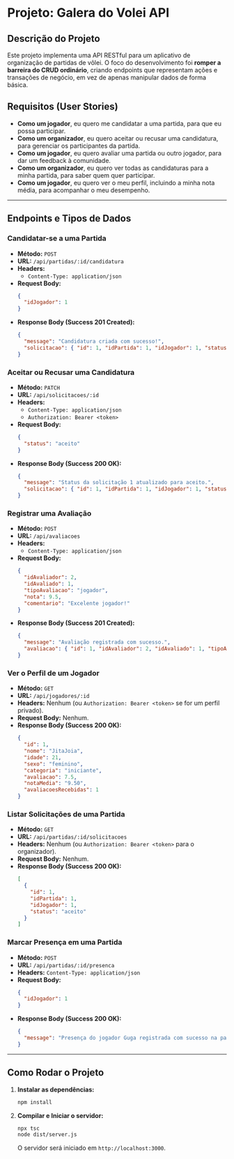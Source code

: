 # Projeto: Galera do Volei API

## Descrição do Projeto
Este projeto implementa uma API RESTful para um aplicativo de organização de partidas de vôlei. O foco do desenvolvimento foi **romper a barreira do CRUD ordinário**, criando endpoints que representam ações e transações de negócio, em vez de apenas manipular dados de forma básica.

## Requisitos (User Stories)
* **Como um jogador**, eu quero me candidatar a uma partida, para que eu possa participar.
* **Como um organizador**, eu quero aceitar ou recusar uma candidatura, para gerenciar os participantes da partida.
* **Como um jogador**, eu quero avaliar uma partida ou outro jogador, para dar um feedback à comunidade.
* **Como um organizador**, eu quero ver todas as candidaturas para a minha partida, para saber quem quer participar.
* **Como um jogador**, eu quero ver o meu perfil, incluindo a minha nota média, para acompanhar o meu desempenho.

---

## Endpoints e Tipos de Dados

### **Candidatar-se a uma Partida**
* **Método:** `POST`
* **URL:** `/api/partidas/:id/candidatura`
* **Headers:**
    * `Content-Type: application/json`
* **Request Body:**
    ```json
    {
      "idJogador": 1
    }
    ```
* **Response Body (Success 201 Created):**
    ```json
    {
      "message": "Candidatura criada com sucesso!",
      "solicitacao": { "id": 1, "idPartida": 1, "idJogador": 1, "status": "pendente" }
    }
    ```

### **Aceitar ou Recusar uma Candidatura**
* **Método:** `PATCH`
* **URL:** `/api/solicitacoes/:id`
* **Headers:**
    * `Content-Type: application/json`
    * `Authorization: Bearer <token>`
* **Request Body:**
    ```json
    {
      "status": "aceito"
    }
    ```
* **Response Body (Success 200 OK):**
    ```json
    {
      "message": "Status da solicitação 1 atualizado para aceito.",
      "solicitacao": { "id": 1, "idPartida": 1, "idJogador": 1, "status": "aceito" }
    }
    ```

### **Registrar uma Avaliação**
* **Método:** `POST`
* **URL:** `/api/avaliacoes`
* **Headers:**
    * `Content-Type: application/json`
* **Request Body:**
    ```json
    {
      "idAvaliador": 2,
      "idAvaliado": 1,
      "tipoAvaliacao": "jogador",
      "nota": 9.5,
      "comentario": "Excelente jogador!"
    }
    ```
* **Response Body (Success 201 Created):**
    ```json
    {
      "message": "Avaliação registrada com sucesso.",
      "avaliacao": { "id": 1, "idAvaliador": 2, "idAvaliado": 1, "tipoAvaliacao": "jogador", "nota": 9.5 }
    }
    ```

### **Ver o Perfil de um Jogador**
* **Método:** `GET`
* **URL:** `/api/jogadores/:id`
* **Headers:** Nenhum (ou `Authorization: Bearer <token>` se for um perfil privado).
* **Request Body:** Nenhum.
* **Response Body (Success 200 OK):**
    ```json
    {
      "id": 1,
      "nome": "JitaJoia",
      "idade": 21,
      "sexo": "feminino",
      "categoria": "iniciante",
      "avaliacao": 7.5,
      "notaMedia": "9.50",
      "avaliacoesRecebidas": 1
    }
    ```

### **Listar Solicitações de uma Partida**
* **Método:** `GET`
* **URL:** `/api/partidas/:id/solicitacoes`
* **Headers:** Nenhum (ou `Authorization: Bearer <token>` para o organizador).
* **Request Body:** Nenhum.
* **Response Body (Success 200 OK):**
    ```json
    [
      {
        "id": 1,
        "idPartida": 1,
        "idJogador": 1,
        "status": "aceito"
      }
    ]
    ```

### **Marcar Presença em uma Partida**
* **Método:** `POST`
* **URL:** `/api/partidas/:id/presenca`
* **Headers:** `Content-Type: application/json`
* **Request Body:**
    ```json
    {
      "idJogador": 1
    }
    ```
* **Response Body (Success 200 OK):**
    ```json
    {
      "message": "Presença do jogador Guga registrada com sucesso na partida 'Volei do ADS'."
    }
    ```

---


## Como Rodar o Projeto

1.  **Instalar as dependências:**
    ```bash
    npm install
    ```
2.  **Compilar e Iniciar o servidor:**
    ```bash
    npx tsc
    node dist/server.js
    ```
    O servidor será iniciado em `http://localhost:3000`.
